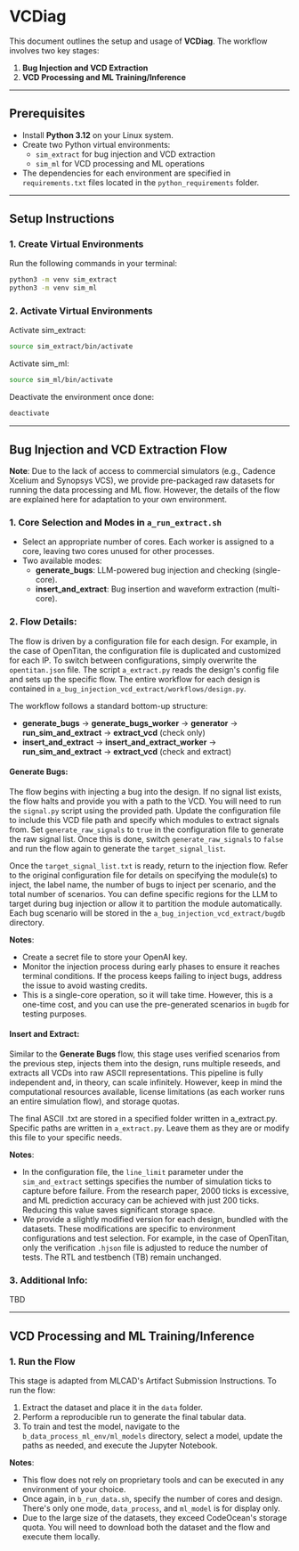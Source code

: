 # VCDiag

This document outlines the setup and usage of **VCDiag**. The workflow involves two key stages:  
1. **Bug Injection and VCD Extraction**  
2. **VCD Processing and ML Training/Inference**

---

## Prerequisites

- Install **Python 3.12** on your Linux system.  
- Create two Python virtual environments:
  - `sim_extract` for bug injection and VCD extraction
  - `sim_ml` for VCD processing and ML operations  
- The dependencies for each environment are specified in `requirements.txt` files located in the `python_requirements` folder.

---

## Setup Instructions

### 1. Create Virtual Environments
Run the following commands in your terminal:

```bash
python3 -m venv sim_extract
python3 -m venv sim_ml
```

### 2. Activate Virtual Environments

Activate sim_extract:
```bash
source sim_extract/bin/activate
```
Activate sim_ml:
```bash
source sim_ml/bin/activate
```

Deactivate the environment once done:
```bash
deactivate
```

---

## Bug Injection and VCD Extraction Flow

**Note**: Due to the lack of access to commercial simulators (e.g., Cadence Xcelium and Synopsys VCS), we provide pre-packaged raw datasets for running the data processing and ML flow. However, the details of the flow are explained here for adaptation to your own environment.

### 1. Core Selection and Modes in `a_run_extract.sh`
- Select an appropriate number of cores. Each worker is assigned to a core, leaving two cores unused for other processes.
- Two available modes:
  - **generate_bugs**: LLM-powered bug injection and checking (single-core).
  - **insert_and_extract**: Bug insertion and waveform extraction (multi-core).

### 2. Flow Details:

The flow is driven by a configuration file for each design. For example, in the case of OpenTitan, the configuration file is duplicated and customized for each IP. To switch between configurations, simply overwrite the `opentitan.json` file. The script `a_extract.py` reads the design's config file and sets up the specific flow. The entire workflow for each design is contained in `a_bug_injection_vcd_extract/workflows/design.py`.

The workflow follows a standard bottom-up structure:  
- **generate_bugs** → **generate_bugs_worker** → **generator** → **run_sim_and_extract** → **extract_vcd** (check only)  
- **insert_and_extract** → **insert_and_extract_worker** → **run_sim_and_extract** → **extract_vcd** (check and extract)  

#### Generate Bugs:

The flow begins with injecting a bug into the design. If no signal list exists, the flow halts and provide you with a path to the VCD. You will need to run the `signal.py` script using the provided path. Update the configuration file to include this VCD file path and specify which modules to extract signals from. Set `generate_raw_signals` to `true` in the configuration file to generate the raw signal list. Once this is done, switch `generate_raw_signals` to `false` and run the flow again to generate the `target_signal_list`.

Once the `target_signal_list.txt` is ready, return to the injection flow. Refer to the original configuration file for details on specifying the module(s) to inject, the label name, the number of bugs to inject per scenario, and the total number of scenarios. You can define specific regions for the LLM to target during bug injection or allow it to partition the module automatically. Each bug scenario will be stored in the `a_bug_injection_vcd_extract/bugdb` directory.

**Notes**:  
- Create a secret file to store your OpenAI key.  
- Monitor the injection process during early phases to ensure it reaches terminal conditions. If the process keeps failing to inject bugs, address the issue to avoid wasting credits.  
- This is a single-core operation, so it will take time. However, this is a one-time cost, and you can use the pre-generated scenarios in `bugdb` for testing purposes.

#### Insert and Extract:

Similar to the **Generate Bugs** flow, this stage uses verified scenarios from the previous step, injects them into the design, runs multiple reseeds, and extracts all VCDs into raw ASCII representations. This pipeline is fully independent and, in theory, can scale infinitely. However, keep in mind the computational resources available, license limitations (as each worker runs an entire simulation flow), and storage quotas.

The final ASCII .txt are stored in a specified folder written in a_extract.py. Specific paths are written in `a_extract.py`. Leave them as they are or modify this file to your specific needs.

**Notes**:  
- In the configuration file, the `line_limit` parameter under the `sim_and_extract` settings specifies the number of simulation ticks to capture before failure. From the research paper, 2000 ticks is excessive, and ML prediction accuracy can be achieved with just 200 ticks. Reducing this value saves significant storage space.
- We provide a slightly modified version for each design, bundled with the datasets. These modifications are specific to environment configurations and test selection. For example, in the case of OpenTitan, only the verification `.hjson` file is adjusted to reduce the number of tests. The RTL and testbench (TB) remain unchanged.

### 3. Additional Info:

TBD

---

## VCD Processing and ML Training/Inference

### 1. Run the Flow

This stage is adapted from MLCAD's Artifact Submission Instructions. To run the flow:  
1. Extract the dataset and place it in the `data` folder.  
2. Perform a reproducible run to generate the final tabular data.  
3. To train and test the model, navigate to the `b_data_process_ml_env/ml_models` directory, select a model, update the paths as needed, and execute the Jupyter Notebook.

**Notes**:  
- This flow does not rely on proprietary tools and can be executed in any environment of your choice.  
- Once again, in `b_run_data.sh`, specify the number of cores and design. There's only one mode, `data_process`, and `ml_model` is for display only.
- Due to the large size of the datasets, they exceed CodeOcean's storage quota. You will need to download both the dataset and the flow and execute them locally.



